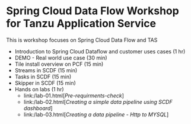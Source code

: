 # Spring Cloud Data Flow Workshop for Tanzu Application Service

This is workshop focuses on Spring Cloud Data Flow and TAS

* Introduction to Spring Cloud Dataflow and customer uses cases (1 hr)
* DEMO - Real world use case (30 min)
* Tile install overview on PCF (15 min)
* Streams in SCDF (15 min)
* Tasks in SCDF  (15 min)
* Skipper in SCDF (15 min)
* Hands on labs (1 hr)
    * link:/lab-01.html[_Pre-requirments-check_]
    * link:/lab-02.html[_Creating a simple data pipeline using SCDF dashboard_]
    * link:/lab-03.html[_Creating a data pipeline  - Http to MYSQL_]
